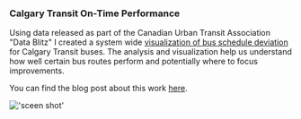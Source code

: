 ### Calgary Transit On-Time Performance

Using data released as part of the Canadian Urban Transit Association "Data Blitz" I created a system wide [visualization of bus schedule deviation](http://saadiqm.com/bus-on-time-performance/) for Calgary Transit buses. The analysis and visualization help us understand how well certain bus routes perform and potentially where to focus improvements.

You can find the blog post about this work [here](https://saadiqm.com/2020/01/05/bus-schedule-deviation-visualization.html). 

!['sceen shot'](https://s3-us-west-2.amazonaws.com/smohiudd.github.co/on-time-performance/screen4.png)
